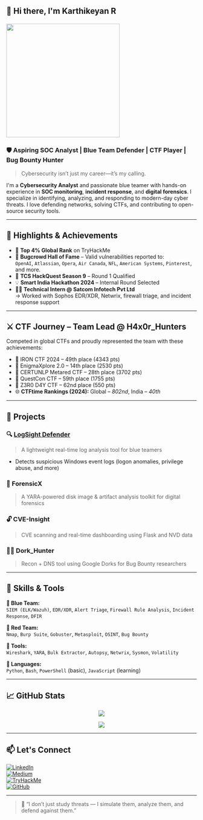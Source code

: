## 👋 Hi there, I'm Karthikeyan R  <p align="center">
  <img src="https://media.giphy.com/media/3oEjHWpiVIOGXT5l9m/giphy.gif" width="300"/>
</p>

### 🛡️ Aspiring SOC Analyst | Blue Team Defender | CTF Player | Bug Bounty Hunter  
> Cybersecurity isn’t just my career—it’s my calling.

I'm a **Cybersecurity Analyst** and passionate blue teamer with hands-on experience in **SOC monitoring**, **incident response**, and **digital forensics**. I specialize in identifying, analyzing, and responding to modern-day cyber threats. I love defending networks, solving CTFs, and contributing to open-source security tools.

---

## 🚀 Highlights & Achievements

- 🎯 **Top 4% Global Rank** on TryHackMe  
- 🔐 **Bugcrowd Hall of Fame** – Valid vulnerabilities reported to:  
  `OpenAI`, `Atlassian`, `Opera`, `Air Canada`, `NFL`, `American Systems`, `Pinterest`, and more.  
- 🧠 **TCS HackQuest Season 9** – Round 1 Qualified  
- 💡 **Smart India Hackathon 2024** – Internal Round Selected  
- 🧑‍💻 **Technical Intern @ Satcom Infotech Pvt Ltd**  
  → Worked with Sophos EDR/XDR, Netwrix, firewall triage, and incident response support

---

## ⚔️ CTF Journey – Team Lead @ H4x0r_Hunters

Competed in global CTFs and proudly represented the team with these achievements:

- 🏅 IRON CTF 2024 – 49th place (4343 pts)  
- 🏅 EnigmaXplore 2.0 – 14th place (2530 pts)  
- 🏅 CERTUNLP Metared CTF – 28th place (3702 pts)  
- 🏅 QuestCon CTF – 59th place (1755 pts)  
- 🏅 Z3R0 D4Y CTF – 62nd place (550 pts)  
- 🌐 **CTFtime Rankings (2024):** Global – *802nd*, India – *40th*

---

## 🧪 Projects

### 🔍 [LogSight Defender](https://github.com/karthicysec/LogSight-Defender)
> A lightweight real-time log analysis tool for blue teamers  
- Detects suspicious Windows event logs (logon anomalies, privilege abuse, and more)  


### 🧬 ForensicX
> A YARA-powered disk image & artifact analysis toolkit for digital forensics

### 🔓 CVE-Insight
> CVE scanning and real-time dashboarding using Flask and NVD data

### 🕵️‍♂️ Dork_Hunter
> Recon + DNS tool using Google Dorks for Bug Bounty researchers

---

## 🧰 Skills & Tools

**🔹 Blue Team:**  
`SIEM (ELK/Wazuh)`, `EDR/XDR`, `Alert Triage`, `Firewall Rule Analysis`, `Incident Response`, `DFIR`

**🔹 Red Team:**  
`Nmap`, `Burp Suite`, `Gobuster`, `Metasploit`, `OSINT`, `Bug Bounty`

**🔹 Tools:**  
`Wireshark`, `YARA`, `Bulk Extractor`, `Autopsy`, `Netwrix`, `Sysmon`, `Volatility`

**🔹 Languages:**  
`Python`, `Bash`, `PowerShell` (basic), `JavaScript` (learning)

---

## 📈 GitHub Stats

<p align="center">
  <img src="https://github-readme-stats.vercel.app/api?username=karthicysec&show_icons=true&theme=tokyonight&hide=issues,prs&count_private=true" />
</p>

<p align="center">
  <img src="https://github-readme-stats.vercel.app/api/top-langs/?username=karthicysec&layout=compact&theme=tokyonight&hide=css,php,hack" />
</p>

---

## 📫 Let's Connect

[![LinkedIn](https://img.shields.io/badge/-LinkedIn-blue?style=flat-square&logo=Linkedin&logoColor=white)](https://www.linkedin.com/in/karthicysec)  
[![Medium](https://img.shields.io/badge/-Medium-000000?style=flat-square&logo=Medium&logoColor=white)](https://medium.com/@karthicysec)  
[![TryHackMe](https://img.shields.io/badge/-TryHackMe-red?style=flat-square&logo=tryhackme&logoColor=white)](https://tryhackme.com/p/karthicysec)  
[![GitHub](https://img.shields.io/badge/-GitHub-000?style=flat-square&logo=github&logoColor=white)](https://github.com/karthicysec)

---

> 💬 “I don’t just study threats — I simulate them, analyze them, and defend against them.”

